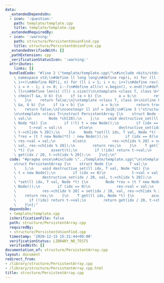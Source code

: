 ```yaml
---
data:
  _extendedDependsOn:
  - icon: ':question:'
    path: template/template.cpp
    title: template/template.cpp
  _extendedRequiredBy:
  - icon: ':warning:'
    path: structure/PersistentUnionFind.cpp
    title: structure/PersistentUnionFind.cpp
  _extendedVerifiedWith: []
  _pathExtension: cpp
  _verificationStatusIcon: ':warning:'
  attributes:
    links: []
  bundledCode: "#line 2 \"template/template.cpp\"\n#include <bits/stdc++.h>\nusing\
    \ namespace std;\n#define ll long long\n#define rep(i, n) for (ll i = 0; i < n;\
    \ i++)\n#define REP(i, n) for (ll i = 1; i < n; i++)\n#define rev(i, n) for (ll\
    \ i = n - 1; i >= 0; i--)\n#define all(v) v.begin(), v.end()\n#define P pair<ll,\
    \ ll>\n#define len(s) (ll) s.size()\n\ntemplate <class T, class U>\ninline bool\
    \ chmin(T &a, U b) {\n    if (a > b) {\n        a = b;\n        return true;\n\
    \    }\n    return false;\n}\ntemplate <class T, class U>\ninline bool chmax(T\
    \ &a, U b) {\n    if (a < b) {\n        a = b;\n        return true;\n    }\n\
    \    return false;\n}\nconstexpr ll inf = 3e18;\n#line 3 \"structure/PersistentArray.cpp\"\
    \n\ntemplate <class T>\nstruct PersistentArray {\n    struct Node {\n        T\
    \ val;\n        Node *ch[20];\n    };\n    void destructive_set(ll idx, T val,\
    \ Node *&t) {\n        if (!t) t = new Node();\n        if (idx == 0)\n      \
    \      t->val = val;\n        else\n            destructive_set(idx / 20, val,\
    \ t->ch[idx % 20]);\n    }\n    Node *set(ll idx, T val, Node *t) {\n        Node\
    \ *res = (t ? new Node(*t) : new Node());\n        if (idx == 0)\n           \
    \ res->val = val;\n        else\n            res->ch[idx % 20] = set(idx / 20,\
    \ val, res->ch[idx % 20]);\n        return res;\n    }\n    T get(ll idx, Node\
    \ *t) {\n        assert(t);\n        if (!idx) return t->val;\n        return\
    \ get(idx / 20, t->ch[idx % 20]);\n    }\n};\n"
  code: "#pragma once\n#include \"../template/template.cpp\"\n\ntemplate <class T>\n\
    struct PersistentArray {\n    struct Node {\n        T val;\n        Node *ch[20];\n\
    \    };\n    void destructive_set(ll idx, T val, Node *&t) {\n        if (!t)\
    \ t = new Node();\n        if (idx == 0)\n            t->val = val;\n        else\n\
    \            destructive_set(idx / 20, val, t->ch[idx % 20]);\n    }\n    Node\
    \ *set(ll idx, T val, Node *t) {\n        Node *res = (t ? new Node(*t) : new\
    \ Node());\n        if (idx == 0)\n            res->val = val;\n        else\n\
    \            res->ch[idx % 20] = set(idx / 20, val, res->ch[idx % 20]);\n    \
    \    return res;\n    }\n    T get(ll idx, Node *t) {\n        assert(t);\n  \
    \      if (!idx) return t->val;\n        return get(idx / 20, t->ch[idx % 20]);\n\
    \    }\n};"
  dependsOn:
  - template/template.cpp
  isVerificationFile: false
  path: structure/PersistentArray.cpp
  requiredBy:
  - structure/PersistentUnionFind.cpp
  timestamp: '2020-12-15 15:31:44+09:00'
  verificationStatus: LIBRARY_NO_TESTS
  verifiedWith: []
documentation_of: structure/PersistentArray.cpp
layout: document
redirect_from:
- /library/structure/PersistentArray.cpp
- /library/structure/PersistentArray.cpp.html
title: structure/PersistentArray.cpp
---
```

